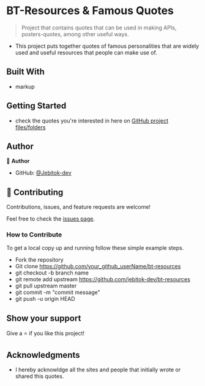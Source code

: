 <!-- ![](https://img.shields.io/badge/Microverse-blueviolet) -->

# BT-Resources & Famous Quotes

> Project that contains quotes that can be used in making APIs, posters-quotes, among other useful ways.

<!-- ![screenshot](./assets/images/patashule7.png) -->

<!-- Additional description about the project and its features. -->

- This project puts together quotes of famous personalities that are widely used and useful resources that people can make use of.

## Built With

- markup

<!-- ## Live Demo

[Live Demo Link](https://patashule-capstone.netlify.app/)
[Video](https://www.loom.com/share/533ea8e263fb495f97a80899316bca9d) -->

## Getting Started

- check the quotes you're interested in here on [GitHub project files/folders](https://github.com/jebitok-dev/bt-resources/)

## Author

👤 **Author**

- GitHub: [@Jebitok-dev](https://github.com/Jebitok-dev)

## 🤝 Contributing

Contributions, issues, and feature requests are welcome!

Feel free to check the [issues page](issues/).

### How to Contribute

To get a local copy up and running follow these simple example steps.

- Fork the repository
- Git clone https://github.com/your_github_userName/bt-resources
- git checkout -b branch name
- git remote add upstream https://github.com/jebitok-dev/bt-resources
- git pull upstream master
- git commit -m "commit message"
- git push -u origin HEAD

## Show your support

Give a ⭐️ if you like this project!

## Acknowledgments

- I hereby acknowldge all the sites and people that initially wrote or shared this quotes.
<!-- - Inspiration
- etc -->

<!-- ## 📝 License -->

<!-- This project is [MIT](lic.url) licensed. -->
